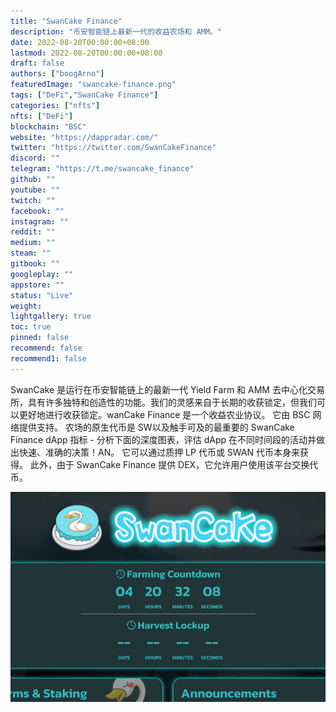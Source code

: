 ```yaml
---
title: "SwanCake Finance"
description: "币安智能链上最新一代的收益农场和 AMM。"
date: 2022-08-20T00:00:00+08:00
lastmod: 2022-08-20T00:00:00+08:00
draft: false
authors: ["boogArno"]
featuredImage: "swancake-finance.png"
tags: ["DeFi","SwanCake Finance"]
categories: ["nfts"]
nfts: ["DeFi"]
blockchain: "BSC"
website: "https://dappradar.com/"
twitter: "https://twitter.com/SwanCakeFinance"
discord: ""
telegram: "https://t.me/swancake_finance"
github: ""
youtube: ""
twitch: ""
facebook: ""
instagram: ""
reddit: ""
medium: ""
steam: ""
gitbook: ""
googleplay: ""
appstore: ""
status: "Live"
weight: 
lightgallery: true
toc: true
pinned: false
recommend: false
recommend1: false
---
```

SwanCake 是运行在币安智能链上的最新一代 Yield Farm 和 AMM 去中心化交易所，具有许多独特和创造性的功能。我们的灵感来自于长期的收获锁定，但我们可以更好地进行收获锁定。wanCake Finance 是一个收益农业协议。 它由 BSC 网络提供支持。 农场的原生代币是 SW以及触手可及的最重要的 SwanCake Finance dApp 指标 - 分析下面的深度图表，评估 dApp 在不同时间段的活动并做出快速、准确的决策！AN。 它可以通过质押 LP 代币或 SWAN 代币本身来获得。 此外，由于 SwanCake Finance 提供 DEX，它允许用户使用该平台交换代币。

![swancakefinance-dapp-defi-bsc-image1_58498656ac916ab163a6fa349598d66d](swancakefinance-dapp-defi-bsc-image1_58498656ac916ab163a6fa349598d66d.png)